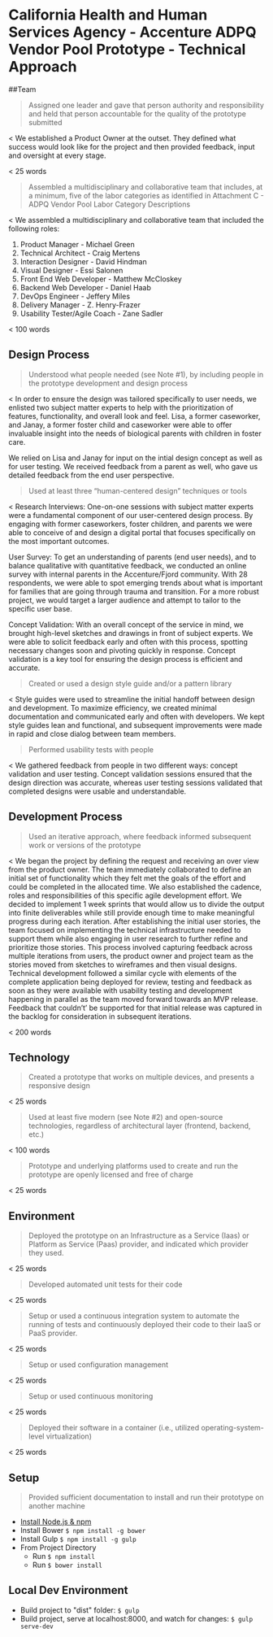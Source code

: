# California Health and Human Services Agency - Accenture ADPQ Vendor Pool Prototype - Technical Approach

##Team
> Assigned one leader and gave that person authority and responsibility and held that person accountable for the quality of the prototype submitted

< We established a Product Owner at the outset. They defined what success would look like for the project and then provided feedback, input and oversight at every stage.

< 25 words

> Assembled a multidisciplinary and collaborative team that includes, at a minimum, five of the labor categories as identified in Attachment C - ADPQ Vendor Pool Labor Category Descriptions

< We assembled a multidisciplinary and collaborative team that included the following roles: 
 1. Product Manager - Michael Green 
 2. Technical Architect - Craig Mertens
 3. Interaction Designer - David Hindman
 4. Visual Designer - Essi Salonen
 5. Front End Web Developer - Matthew McCloskey
 6. Backend Web Developer - Daniel Haab
 7. DevOps Engineer - Jeffery Miles
 8. Delivery Manager - Z. Henry-Frazer
 9. Usability Tester/Agile Coach - Zane Sadler

< 100 words

## Design Process
> Understood what people needed (see Note #1), by including people in the prototype development and design process

< In order to ensure the design was tailored specifically to user needs, we enlisted two subject matter experts to help with the prioritization of features, functionality, and overall look and feel. Lisa, a former caseworker, and Janay, a former foster child and caseworker were able to offer invaluable insight into the needs of biological parents with children in foster care. 

We relied on Lisa and Janay for input on the intial design concept as well as for user testing. We received feedback from a parent as well, who gave us detailed feedback from the end user perspective.  


> Used at least three “human-centered design” techniques or tools

< Research Interviews: One-on-one sessions with subject matter experts were a fundamental component of our user-centered design process. By engaging with former caseworkers, foster children, and parents we were able to conceive of and design a digital portal that focuses specifically on the most important outcomes.  

User Survey: To get an understanding of parents (end user needs), and to balance qualitative with quantitative feedback, we conducted an online survey with internal parents in the Accenture/Fjord community. With 28 respondents, we were able to spot emerging trends about what is important for families that are going through trauma and transition. For a more robust project, we would target a larger audience and attempt to tailor to the specific user base. 

Concept Validation: With an overall concept of the service in mind, we brought high-level sketches and drawings in front of subject experts. We were able to solicit feedback early and often with this process, spotting necessary changes soon and pivoting quickly in response. Concept validation is a key tool for ensuring the design process is efficient and accurate. 


> Created or used a design style guide and/or a pattern library

< Style guides were used to streamline the initial handoff between design and development. To maximize efficiency, we created minimal documentation and communicated early and often with developers. We kept style guides lean and functional, and subsequent improvements were made in rapid and close dialog between team members. 

> Performed usability tests with people

< We gathered feedback from people in two different ways: concept validation and user testing. Concept validation sessions ensured that the design direction was accurate, whereas user testing sessions validated that completed designs were usable and understandable. 

## Development Process
> Used an iterative approach, where feedback informed subsequent work or versions of the prototype

< We began the project by defining the request and receiving an over view from the product owner. The team immediately collaborated to define an initial set of functionality which they felt met the goals of the effort and could be completed in the allocated time. We also established the cadence, roles and responsibilities of this specific agile development effort. We decided to implement 1 week sprints that would allow us to divide the output into finite deliverables while still provide enough time to make meaningful progress during each iteration. After establishing the initial user stories, the team focused on implementing the technical infrastructure needed to support them while also engaging in user research to further refine and prioritize those stories. This process involved capturing feedback across multiple iterations from users, the product owner and project team as the stories moved from sketches to wireframes and then visual designs. Technical development followed a similar cycle with elements of the complete application being deployed for review, testing and feedback as soon as they were available with usability testing and development happening in parallel as the team moved forward towards an MVP release. Feedback that couldn’t’ be supported for that initial release was captured in the backlog for consideration in subsequent iterations. 

< 200 words

## Technology
> Created a prototype that works on multiple devices, and presents a responsive design

< 25 words

> Used at least five modern (see Note #2) and open-source technologies, regardless of architectural layer (frontend, backend, etc.)

< 100 words

> Prototype and underlying platforms used to create and run the prototype are openly licensed and free of charge

< 25 words

## Environment
> Deployed the prototype on an Infrastructure as a Service (Iaas) or Platform as Service (Paas) provider, and indicated which provider they used.

< 25 words

> Developed automated unit tests for their code

< 25 words

> Setup or used a continuous integration system to automate the running of tests and continuously deployed their code to their IaaS or PaaS provider.

< 25 words

> Setup or used configuration management

< 25 words

> Setup or used continuous monitoring
 
< 25 words

> Deployed their software in a container (i.e., utilized operating-system-level virtualization)

< 25 words

## Setup
> Provided sufficient documentation to install and run their prototype on another machine

* [Install Node.js & npm](https://nodejs.org/)
* Install Bower `$ npm install -g bower`
* Install Gulp `$ npm install -g gulp`
* From Project Directory
	* Run `$ npm install`
	* Run `$ bower install`

## Local Dev Environment
* Build project to "dist" folder: `$ gulp`
* Build project, serve at localhost:8000, and watch for changes: `$ gulp serve-dev`

